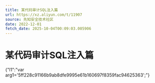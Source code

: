 ```yaml
---
title: 某代码审计SQL注入篇
url: https://xz.aliyun.com/t/11907
source: 先知安全技术社区
date: 2022-12-01
fetch_date: 2025-10-04T00:09:03.005906
---
```


# 某代码审计SQL注入篇

{"l1":"var arg1='5ff228c91166b9ab8dfe9995e61b160697f8359fac94625363';"}